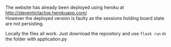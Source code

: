 The website has already been deployed using heroku at http://steventictactoe.herokuapp.com/ <br>
However the deployed version is faulty as the sessions holding board state are not persisting.

Locally the files all work. Just download the repository and use `flask run` in the folder with application.py

